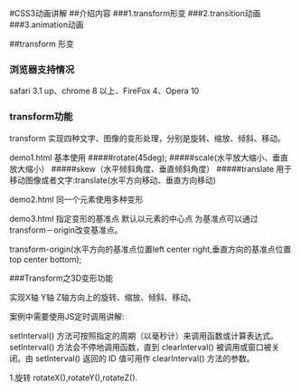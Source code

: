 #CSS3动画讲解
##介绍内容
###1.transform形变
###2.transition动画
###3.animation动画



##transform 形变

###   浏览器支持情况
safari 3.1 up、chrome 8 以上、FireFox 4、Opera 10
###   transform功能
transform 实现四种文字、图像的变形处理，分别是旋转、缩放、倾斜、移动。

demo1.html 基本使用
#####rotate(45deg);
#####scale(水平放大缩小、垂直放大缩小）
#####skew（水平倾斜角度、垂直倾斜角度）
#####translate 用于移动图像或者文字:translate(水平方向移动、垂直方向移动)

demo2.html 同一个元素使用多种变形

demo3.html 指定变形的基准点
默认以元素的中心点 为基准点可以通过transform－origin改变基准点。

transform-origin(水平方向的基准点位置left center right,垂直方向的基准点位置 top center bottom);


###Transform之3D变形功能

实现X轴 Y轴 Z轴方向上的旋转、缩放、倾斜、移动。

案例中需要使用JS定时调用讲解:

setInterval() 方法可按照指定的周期（以毫秒计）来调用函数或计算表达式。
setInterval() 方法会不停地调用函数，直到 clearInterval() 被调用或窗口被关闭。由 setInterval() 返回的 ID 值可用作 clearInterval() 方法的参数。

1.旋转
rotateX(),rotateY(),rotateZ().
